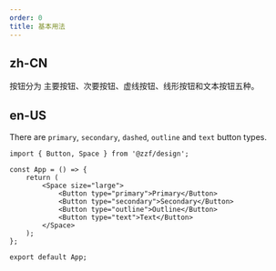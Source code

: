 ```yaml
---
order: 0
title: 基本用法
---
```


## zh-CN

按钮分为 主要按钮、次要按钮、虚线按钮、线形按钮和文本按钮五种。

## en-US

There are `primary`, `secondary`, `dashed`, `outline` and `text` button types.

```tsx
import { Button, Space } from '@zzf/design';

const App = () => {
    return (
        <Space size="large">
            <Button type="primary">Primary</Button>
            <Button type="secondary">Secondary</Button>
            <Button type="outline">Outline</Button>
            <Button type="text">Text</Button>
        </Space>
    );
};

export default App;
```
